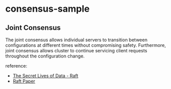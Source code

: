 # consensus-sample


## Joint Consensus
The joint consensus allows individual servers to transition between configurations at different times without compromising safety. Furthermore, joint consensus allows cluster to continue servicing client requests throughout
the configuration change.


reference:

* [The Secret Lives of Data - Raft](http://thesecretlivesofdata.com/raft/)
* [Raft Paper](https://raft.github.io/raft.pdf)
